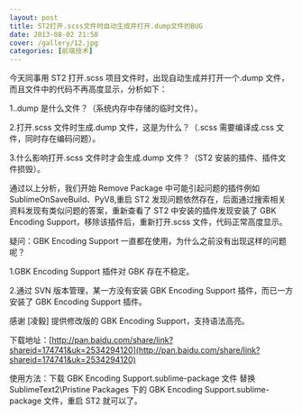 ```yaml
---
layout: post
title: ST2打开.scss文件时自动生成并打开.dump文件的BUG
date: 2013-08-02 21:50
cover: /gallery/12.jpg
categories: [前端技术]
---
```


今天同事用 ST2 打开.scss 项目文件时，出现自动生成并打开一个.dump 文件，而且文件中的代码不再高度显示，分析如下：

1..dump 是什么文件？（系统内存中存储的临时文件）。

2.打开.scss 文件时生成.dump 文件，这是为什么？（.scss 需要编译成.css 文件，同时存在编码问题）。

3.什么影响打开.scss 文件时才会生成.dump 文件？（ST2 安装的插件、插件文件损毁）。

通过以上分析，我们开始 Remove Package 中可能引起问题的插件例如 SublimeOnSaveBuild、PyV8,重启 ST2 发现问题依然存在，后面通过搜索相关资料发现有类似问题的答案，重新查看了 ST2 中安装的插件发现安装了 GBK Encoding Support，移除该插件后，重新打开.scss 文件，代码正常高度显示。

<!--more-->

疑问：GBK Encoding Support 一直都在使用，为什么之前没有出现这样的问题呢？

1.GBK Encoding Support 插件对 GBK 存在不稳定。

2.通过 SVN 版本管理，某一方没有安装 GBK Encoding Support 插件，而已一方安装了 GBK Encoding Support 插件。

感谢 [凌毅] 提供修改版的 GBK Encoding Support，支持语法高亮。

下载地址：[http://pan.baidu.com/share/link?shareid=174741&uk=2534294120](http://pan.baidu.com/share/link?shareid=174741&uk=2534294120)

使用方法：下载 GBK Encoding Support.sublime-package 文件 替换 SublimeText2\Pristine Packages 下的 GBK Encoding Support.sublime-package 文件，重启 ST2 就可以了。
